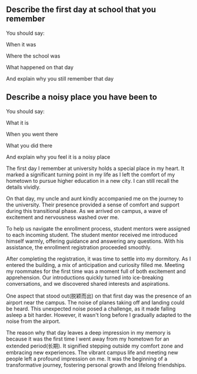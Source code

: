 ## Describe the first day at school that you remember

You should say:

When it was

Where the school was

What happened on that day

And explain why you still remember that day

## Describe a noisy place you have been to

You should say:

What it is

When you went there

What you did there

And explain why you feel it is a noisy place

The first day I remember at university holds a special place in my heart. It marked a significant turning point in my life as I left the comfort of my hometown to pursue higher education in a new city. I can still recall the details vividly.

On that day, my uncle and aunt kindly accompanied me on the journey to the university. Their presence provided a sense of comfort and support during this transitional phase. As we arrived on campus, a wave of excitement and nervousness washed over me.

To help us navigate the enrollment process, student mentors were assigned to each incoming student. The student mentor received me introduced himself warmly, offering guidance and answering any questions. With his assistance, the enrollment registration proceeded smoothly.

After completing the registration, it was time to settle into my dormitory. As I entered the building, a mix of anticipation and curiosity filled me. Meeting my roommates for the first time was a moment full of both excitement and apprehension. Our introductions quickly turned into ice-breaking conversations, and we discovered shared interests and aspirations.

One aspect that stood out(脱颖而出) on that first day was the presence of an airport near the campus. The noise of planes taking off and landing could be heard. This unexpected noise posed a challenge, as it made falling asleep a bit harder. However, it wasn't long before I gradually adapted to the noise from the airport.

The reason why that day leaves a deep impression in my memory is because it was the first time I went away from my hometown for an extended period(长期). It signified stepping outside my comfort zone and embracing new experiences. The vibrant campus life and meeting new people left a profound impression on me. It was the beginning of a transformative journey, fostering personal growth and lifelong friendships.